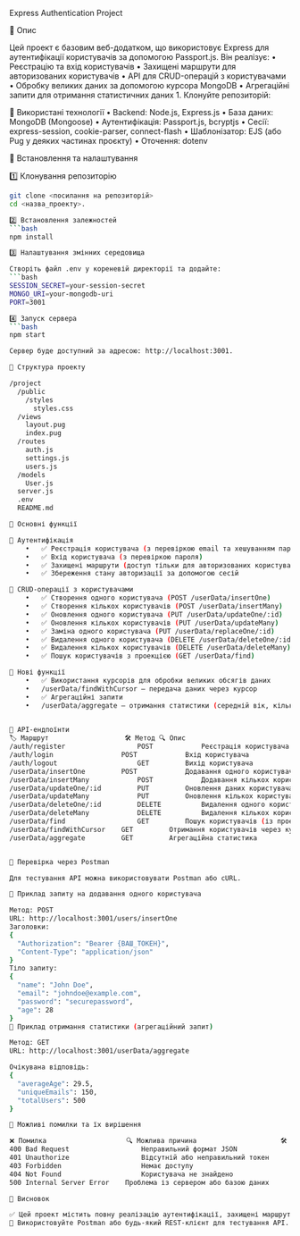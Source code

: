 Express Authentication Project

📌 Опис

Цей проект є базовим веб-додатком, що використовує Express для аутентифікації користувачів за допомогою Passport.js. Він реалізує:
	•	Реєстрацію та вхід користувачів
	•	Захищені маршрути для авторизованих користувачів
	•	API для CRUD-операцій з користувачами
	•	Обробку великих даних за допомогою курсора MongoDB
	•	Агрегаційні запити для отримання статистичних даних
	1.	Клонуйте репозиторій:

📌 Використані технології
	•	Backend: Node.js, Express.js
	•	База даних: MongoDB (Mongoose)
	•	Аутентифікація: Passport.js, bcryptjs
	•	Сесії: express-session, cookie-parser, connect-flash
	•	Шаблонізатор: EJS (або Pug у деяких частинах проєкту)
	•	Оточення: dotenv

 📌 Встановлення та налаштування

1️⃣ Клонування репозиторію
```bash
git clone <посилання на репозиторій>
cd <назва_проекту>.

2️⃣ Встановлення залежностей
```bash
npm install

3️⃣ Налаштування змінних середовища

Створіть файл .env у кореневій директорії та додайте:
```bash
SESSION_SECRET=your-session-secret
MONGO_URI=your-mongodb-uri
PORT=3001

4️⃣ Запуск сервера
```bash
npm start

Сервер буде доступний за адресою: http://localhost:3001.

📌 Структура проекту

/project
  /public
    /styles
      styles.css
  /views
    layout.pug
    index.pug
  /routes
    auth.js
    settings.js
    users.js
  /models
    User.js
  server.js
  .env
  README.md

📌 Основні функції

🔹 Аутентифікація
	•	✅ Реєстрація користувача (з перевіркою email та хешуванням пароля)
	•	✅ Вхід користувача (з перевіркою пароля)
	•	✅ Захищені маршрути (доступ тільки для авторизованих користувачів)
	•	✅ Збереження стану авторизації за допомогою сесій

🔹 CRUD-операції з користувачами
	•	✅ Створення одного користувача (POST /userData/insertOne)
	•	✅ Створення кількох користувачів (POST /userData/insertMany)
	•	✅ Оновлення одного користувача (PUT /userData/updateOne/:id)
	•	✅ Оновлення кількох користувачів (PUT /userData/updateMany)
	•	✅ Заміна одного користувача (PUT /userData/replaceOne/:id)
	•	✅ Видалення одного користувача (DELETE /userData/deleteOne/:id)
	•	✅ Видалення кількох користувачів (DELETE /userData/deleteMany)
	•	✅ Пошук користувачів з проекцією (GET /userData/find)

🔹 Нові функції
	•	✅ Використання курсорів для обробки великих обсягів даних
	•	/userData/findWithCursor — передача даних через курсор
	•	✅ Агрегаційні запити
	•	/userData/aggregate — отримання статистики (середній вік, кількість унікальних email)
 	

📌 API-ендпоїнти
🏷 Маршрут	                🛠 Метод	🔍 Опис
/auth/register	                POST	        Реєстрація користувача
/auth/login	                POST	        Вхід користувача
/auth/logout	                GET	        Вихід користувача
/userData/insertOne	        POST	        Додавання одного користувача
/userData/insertMany	        POST	        Додавання кількох користувачів
/userData/updateOne/:id	        PUT	        Оновлення даних користувача
/userData/updateMany	        PUT	        Оновлення кількох користувачів
/userData/deleteOne/:id	        DELETE	        Видалення одного користувача
/userData/deleteMany	        DELETE	        Видалення кількох користувачів
/userData/find	                GET	        Пошук користувачів (із проекцією полів)
/userData/findWithCursor	GET	        Отримання користувачів через курсор
/userData/aggregate	        GET	        Агрегаційна статистика


📌 Перевірка через Postman

Для тестування API можна використовувати Postman або cURL.

📌 Приклад запиту на додавання одного користувача

Метод: POST
URL: http://localhost:3001/users/insertOne
Заголовки:
{
  "Authorization": "Bearer {ВАШ_ТОКЕН}",
  "Content-Type": "application/json"
}
Тіло запиту:
{
  "name": "John Doe",
  "email": "johndoe@example.com",
  "password": "securepassword",
  "age": 28
}
📌 Приклад отримання статистики (агрегаційний запит)

Метод: GET
URL: http://localhost:3001/userData/aggregate

Очікувана відповідь:
{
  "averageAge": 29.5,
  "uniqueEmails": 150,
  "totalUsers": 500
}

📌 Можливі помилки та їх вирішення

❌ Помилка	                 🔍 Можлива причина	                   🛠 Рішення
400 Bad Request	                 Неправильний формат JSON	           Перевірте тіло запиту
401 Unauthorize                  Відсутній або неправильний токен	   Додайте Authorization: Bearer {ВАШ_ТОКЕН}
403 Forbidden	                 Немає доступу	                           Переконайтеся, що користувач авторизований
404 Not Found	                 Користувача не знайдено	           Перевірте правильність _id
500 Internal Server Error	 Проблема із сервером або базою даних	   Перевірте логи сервера (npm start)

📌 Висновок

✅ Цей проект містить повну реалізацію аутентифікації, захищені маршрути, CRUD-операції та ефективну обробку даних через курсори та агрегаційні запити.
🚀 Використовуйте Postman або будь-який REST-клієнт для тестування API.

